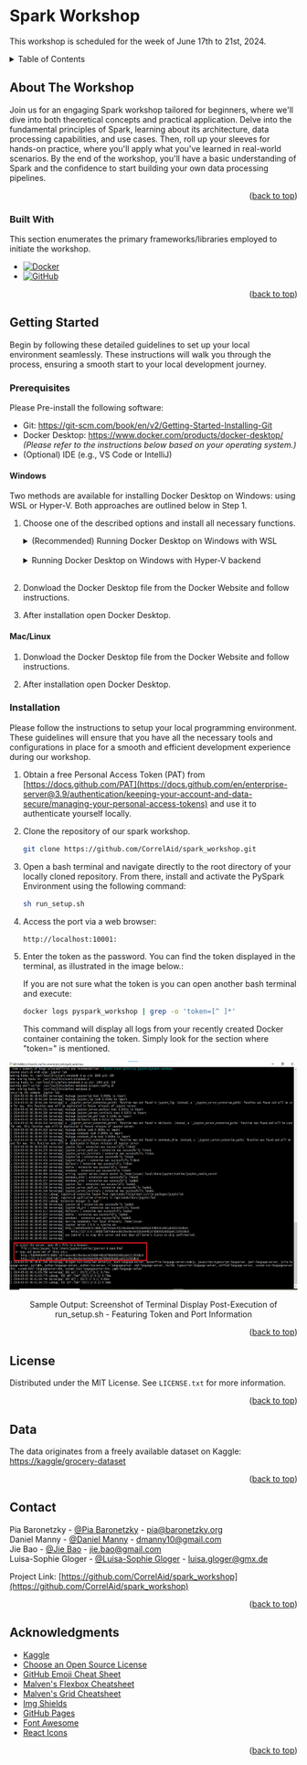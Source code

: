 # Spark Workshop

This workshop is scheduled for the week of June 17th to 21st, 2024.

<!-- TABLE OF CONTENTS -->
<details>
  <summary>Table of Contents</summary>
  <ol>
    <li>
      <a href="#about-the-Workshop">About The Workshop</a>
      <ul>
        <li><a href="#built-with">Built With</a></li>
      </ul>
    </li>
    <li>
      <a href="#getting-started">Getting Started</a>
      <ul>
        <li><a href="#prerequisites">Prerequisites</a></li>
        <li><a href="#installation">Installation</a></li>
      </ul>
    </li>
    <li><a href="#license">License</a></li>
    <li><a href="#data">Data</a></li>
    <li><a href="#contact">Contact</a></li>
    <li><a href="#acknowledgments">Acknowledgments</a></li>
  </ol>
</details>

<!-- ABOUT THE Workshop -->
## About The Workshop

Join us for an engaging Spark workshop tailored for beginners, where we'll dive into both theoretical concepts and practical application. Delve into the fundamental principles of Spark, learning about its architecture, data processing capabilities, and use cases. Then, roll up your sleeves for hands-on practice, where you'll apply what you've learned in real-world scenarios. By the end of the workshop, you'll have a basic understanding of Spark and the confidence to start building your own data processing pipelines.

<p align="right">(<a href="#readme-top">back to top</a>)</p>

### Built With

This section enumerates the primary frameworks/libraries employed to initiate the workshop.

* [![Docker][Docker-shield]][Docker-url]
* [![GitHub][Github-shield]][Github-url]   


<p align="right">(<a href="#readme-top">back to top</a>)</p>

<!-- GETTING STARTED -->
## Getting Started

Begin by following these detailed guidelines to set up your local environment seamlessly. These instructions will walk you through the process, ensuring a smooth start to your local development journey.

### Prerequisites

Please Pre-install the following software:

- Git: https://git-scm.com/book/en/v2/Getting-Started-Installing-Git 
- Docker Desktop: https://www.docker.com/products/docker-desktop/ _(Please refer to the instructions below based on your operating system.)_
- (Optional) IDE (e.g., VS Code or IntelliJ)

#### Windows

Two methods are available for installing Docker Desktop on Windows: using WSL or Hyper-V. Both approaches are outlined below in Step 1.

1. Choose one of the described options and install all necessary functions.
    <br>
    <details>
    <summary>(Recommended) Running Docker Desktop on Windows with WSL</summary>

      Open Windows Powershell as Administrator and run the following commands:

      ```sh
      wsl --install
      ```
      The first time you launch a newly installed Linux distribution, a console window will open and you'll be asked to wait for files to de-compress and be stored on your machine.
      Once you have installed WSL, you will need to create a user account and password for your newly installed Linux distribution.

      > :warning: **Occasionally, Ubuntu installation may terminate unexpectedly, displaying an Error Code (e.g., Error code: Wsl/InstallDistro/E_UNEXPECTED). In such cases, you may need to enable Virtual Machine within your CPU Configurations in the BIOS or activate Virtual Environment in Windows Features!**

    </details>
    <br>

    <details>
    <summary>Running Docker Desktop on Windows with Hyper-V backend</summary>

      Open Windows Powershell as Administrator and run the following commands:
      ```sh
      Enable-WindowsOptionalFeature -Online -FeatureName Microsoft-Hyper-V -All
      Enable-WindowsOptionalFeature -Online -FeatureName Containers -All
      Enable-WindowsOptionalFeature -Online -FeatureName VirtualMachinePlatform -All
      ```
    </details>
    <br>

2. Donwload the Docker Desktop file from the Docker Website and follow instructions.

3. After installation open Docker Desktop.

#### Mac/Linux

1. Donwload the Docker Desktop file from the Docker Website and follow instructions. 

2. After installation open Docker Desktop.


### Installation

Please follow the instructions to setup your local programming environment. These guidelines will ensure that you have all the necessary tools and configurations in place for a smooth and efficient development experience during our workshop. 

1. Obtain a free Personal Access Token (PAT) from [https://docs.github.com/PAT](https://docs.github.com/en/enterprise-server@3.9/authentication/keeping-your-account-and-data-secure/managing-your-personal-access-tokens) and use it to authenticate yourself locally.
2. Clone the repository of our spark workshop.
   ```sh
   git clone https://github.com/CorrelAid/spark_workshop.git
   ```
3. Open a bash terminal and navigate directly to the root directory of your locally cloned repository. From there, install and activate the PySpark Environment using the following command:

    ```sh
    sh run_setup.sh
    ```
4. Access the port via a web browser:
  
    ```sh
    http://localhost:10001:
    ```

5. Enter the token as the password. You can find the token displayed in the terminal, as illustrated in the image below.:
    
    If you are not sure what the token is you can open another bash terminal and execute:
    
    ```sh
    docker logs pyspark_workshop | grep -o 'token=[^ ]*'
    ```
    
    This command will display all logs from your recently created Docker container containing the token. Simply look for the section where "token=" is mentioned.

  <div align="center">
  <a href="https://github.com/CorrelAid/spark_workshop/">
    <img src="images/bash_output_token.png" alt="bash" width="600" height="400">
  </a>
  <p align="center">
    Sample Output: Screenshot of Terminal Display Post-Execution of run_setup.sh - Featuring Token and Port Information
  </p>
  </div>
    
    

<p align="right">(<a href="#readme-top">back to top</a>)</p>

<!-- LICENSE -->
## License

Distributed under the MIT License. See `LICENSE.txt` for more information.

<p align="right">(<a href="#readme-top">back to top</a>)</p>


<!-- DATA -->
## Data 
The data originates from a freely available dataset on Kaggle:
[https://kaggle/grocery-dataset](https://www.kaggle.com/datasets/elvinrustam/grocery-dataset?resource=download)

<p align="right">(<a href="#readme-top">back to top</a>)</p>

<!-- CONTACT -->
## Contact

Pia Baronetzky - [@Pia Baronetzky](https://correlaid.slack.com/team/U012LQGV81K) - pia@baronetzky.org <br>
Daniel Manny - [@Daniel Manny](https://correlaid.slack.com/team/U013SMVNJJ1) - dmanny10@gmail.com<br>
Jie Bao - [@Jie Bao](https://correlaid.slack.com/team/U9L0H3J3Z) - jie.bao@gmail.com<br>
Luisa-Sophie Gloger - [@Luisa-Sophie Gloger](https://correlaid.slack.com/team/U06SBUAJ2HL) - luisa.gloger@gmx.de<br>

Project Link: [https://github.com/CorrelAid/spark_workshop](https://github.com/CorrelAid/spark_workshop)

<p align="right">(<a href="#readme-top">back to top</a>)</p>



<!-- ACKNOWLEDGMENTS -->
## Acknowledgments

* [Kaggle](https://www.kaggle.com)
* [Choose an Open Source License](https://choosealicense.com)
* [GitHub Emoji Cheat Sheet](https://www.webpagefx.com/tools/emoji-cheat-sheet)
* [Malven's Flexbox Cheatsheet](https://flexbox.malven.co/)
* [Malven's Grid Cheatsheet](https://grid.malven.co/)
* [Img Shields](https://shields.io)
* [GitHub Pages](https://pages.github.com)
* [Font Awesome](https://fontawesome.com)
* [React Icons](https://react-icons.github.io/react-icons/search)

<p align="right">(<a href="#readme-top">back to top</a>)</p>

<!-- MARKDOWN LINKS & IMAGES -->
<!-- https://www.markdownguide.org/basic-syntax/#reference-style-links -->
[Docker-shield]: https://img.shields.io/badge/Docker-2CA5E0?style=for-the-badge&logo=docker&logoColor=white
[Docker-url]:https://www.docker.com/#build
[Github-shield]:https://img.shields.io/badge/GitHub-100000?style=for-the-badge&logo=github&logoColor=white
[Github-url]:https://github.com/    